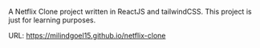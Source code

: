 A Netflix Clone project written in ReactJS and tailwindCSS. This project is just for learning purposes.

URL: https://milindgoel15.github.io/netflix-clone
